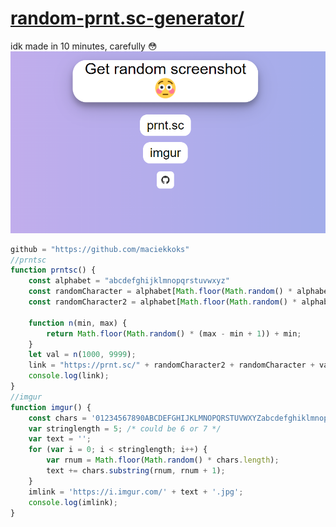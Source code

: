 # [random-prnt.sc-generator/](https://maciekkoks.github.io/Random-Screenshot/)
idk made in 10 minutes, carefully 😳
![preview](https://raw.githubusercontent.com/maciekkoks/Random-Screenshot/main/img/preview1.png)
```js
github = "https://github.com/maciekkoks"
//prntsc
function prntsc() {
    const alphabet = "abcdefghijklmnopqrstuvwxyz"
    const randomCharacter = alphabet[Math.floor(Math.random() * alphabet.length)]
    const randomCharacter2 = alphabet[Math.floor(Math.random() * alphabet.length)]

    function n(min, max) {
        return Math.floor(Math.random() * (max - min + 1)) + min;
    }
    let val = n(1000, 9999);
    link = "https://prnt.sc/" + randomCharacter2 + randomCharacter + val
    console.log(link);
}
//imgur
function imgur() {
    const chars = '01234567890ABCDEFGHIJKLMNOPQRSTUVWXYZabcdefghiklmnopqrstuvwxyz';
    var stringlength = 5; /* could be 6 or 7 */
    var text = '';
    for (var i = 0; i < stringlength; i++) {
        var rnum = Math.floor(Math.random() * chars.length);
        text += chars.substring(rnum, rnum + 1);
    }
    imlink = 'https://i.imgur.com/' + text + '.jpg';
    console.log(imlink);
}
```
